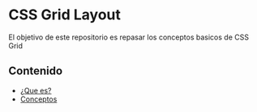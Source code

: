 # CSS Grid Layout

El objetivo de este repositorio es repasar los conceptos basicos de CSS Grid 


## Contenido
- [¿Que es?](https://github.com/ReinaldoBustamante/css-grid/tree/main/Indice/1)
- [Conceptos](https://github.com/ReinaldoBustamante/css-grid/tree/main/Indice/2)